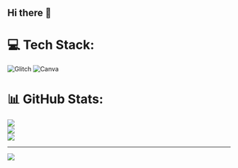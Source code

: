 ## Hi there 👋
# 💻 Tech Stack:
![Glitch](https://img.shields.io/badge/glitch-%233333FF.svg?style=for-the-badge&logo=glitch&logoColor=white) ![Canva](https://img.shields.io/badge/Canva-%2300C4CC.svg?style=for-the-badge&logo=Canva&logoColor=white)
# 📊 GitHub Stats:
![](https://github-readme-stats.vercel.app/api?username=godofnoob555&theme=dark&hide_border=false&include_all_commits=false&count_private=false)<br/>
![](https://github-readme-streak-stats.herokuapp.com/?user=godofnoob555&theme=dark&hide_border=false)<br/>
![](https://github-readme-stats.vercel.app/api/top-langs/?username=godofnoob555&theme=dark&hide_border=false&include_all_commits=false&count_private=false&layout=compact)

---
[![](https://visitcount.itsvg.in/api?id=godofnoob555&icon=0&color=0)](https://visitcount.itsvg.in)

<!-- Proudly created with GPRM ( https://gprm.itsvg.in ) -->
